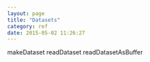 ```yaml
---
layout: page
title: "Datasets"
category: ref
date: 2015-05-02 11:26:27
---
```


makeDataset
readDataset
readDatasetAsBuffer

